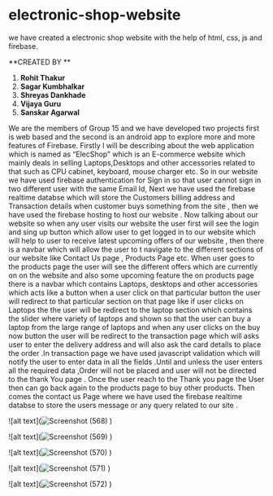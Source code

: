 # electronic-shop-website
we have created a electronic shop website with the help of html, css, js and firebase. 


**CREATED BY **
1. **Rohit Thakur**
2. **Sagar Kumbhalkar**
3. **Shreyas Dankhade**
4. **Vijaya Guru**
5. **Sanskar Agarwal**


We are the members of Group 15 and we have developed two projects first is web based and the second is an android app to explore more and more features of Firebase.
Firstly I will be describing about the web application which is named as “ElecShop” which is an E-commerce website  which mainly deals in selling Laptops,Desktops and other accessories related to that such as CPU cabinet, keyboard, mouse charger etc. 
So in our website we have used firebase authentication for Sign in so that user cannot sign in two different user with the same Email Id, Next we have used the firebase realtime databse which will store the Customers billing address and Transaction details when customer buys something from the site , then we have used the firebase hosting to host our website . 
Now talking about our website so when any user visits our website the user first will see the login and sing up button which allow user to get logged in to our website which will help to user to receive latest  upcoming offers of our website  , then there is a navbar which will allow the user to t navigate to the different sections of our website like Contact Us page , Products Page etc.
When user goes to the products page the user will see the different offers which are currently on on the website and also some upcoming feature the on products page there is a navbar which contains Laptops, desktops  and other accessories which acts like a button when a user click on that particular button the user will redirect to that particular section on that page like if user clicks on Laptops the the user will be redirect to the laptop  section which contains the slider where variety of laptops and shown so that the user can buy a laptop from the large range of laptops  and when any user clicks on the buy now button the user will be redirect to the transaction page which will asks user to enter the delivery address and will also ask the card details to place the order .In transaction page we have used javascript validation which will notify the user to enter data in all the fields .Until and unless the user enters all the required data ,Order will not be placed and user will not be directed to the thank You page .
Once the user reach to the Thank you page the User then can  go back again to the products page to buy other products.  Then comes  the contact us Page where  we have used the firebase realtime databse to store  the users message or any query related to our site .


![alt text](![Screenshot (568)](https://user-images.githubusercontent.com/87347636/179416678-82ffb467-2a4e-4c69-8618-0696327671a9.png)
)

![alt text](![Screenshot (569)](https://user-images.githubusercontent.com/87347636/179416708-c8342b35-03ad-440c-a006-d2300eb123a3.png)
)

![alt text](![Screenshot (570)](https://user-images.githubusercontent.com/87347636/179416742-af363ac6-f074-4d45-b518-f86812710498.png)
)

![alt text](![Screenshot (571)](https://user-images.githubusercontent.com/87347636/179416760-ab49ddee-27bb-4447-b0ad-37dc38ce3126.png)
)

![alt text](![Screenshot (572)](https://user-images.githubusercontent.com/87347636/179416799-30a747f7-debb-48ac-9b78-be2432bb89b3.png)
)
